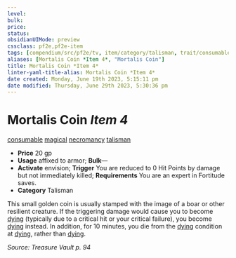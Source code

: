 ```yaml
---
level:
bulk:
price:
status:
obsidianUIMode: preview
cssclass: pf2e,pf2e-item
tags: [compendium/src/pf2e/tv, item/category/talisman, trait/consumable, trait/magical, trait/necromancy, trait/talisman]
aliases: [Mortalis Coin *Item 4*, "Mortalis Coin"]
title: Mortalis Coin *Item 4*
linter-yaml-title-alias: Mortalis Coin *Item 4*
date created: Monday, June 19th 2023, 5:15:11 pm
date modified: Thursday, June 29th 2023, 5:30:36 pm
---
```


# Mortalis Coin *Item 4*

[consumable](rules/traits/consumable.md) [magical](rules/traits/magical.md) [necromancy](rules/traits/necromancy.md) [talisman](rules/traits/talisman.md)  

- **Price** 20 gp
- **Usage** affixed to armor; **Bulk**—
- **Activate** envision; **Trigger** You are reduced to 0 Hit Points by damage but not immediately killed; **Requirements** You are an expert in Fortitude saves.
- **Category** Talisman

This small golden coin is usually stamped with the image of a boar or other resilient creature. If the triggering damage would cause you to become [dying](rules/conditions.md#Dying) (typically due to a critical hit or your critical failure), you become [dying](rules/conditions.md#Dying) instead. In addition, for 10 minutes, you die from the [dying](rules/conditions.md#Dying) condition at [dying](rules/conditions.md#Dying), rather than [dying](rules/conditions.md#Dying).

*Source: Treasure Vault p. 94*
